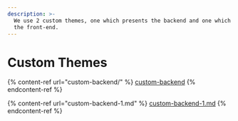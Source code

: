 ```yaml
---
description: >-
  We use 2 custom themes, one which presents the backend and one which presents
  the front-end.
---
```


# Custom Themes

{% content-ref url="custom-backend/" %}
[custom-backend](custom-backend/)
{% endcontent-ref %}

{% content-ref url="custom-backend-1.md" %}
[custom-backend-1.md](custom-backend-1.md)
{% endcontent-ref %}
